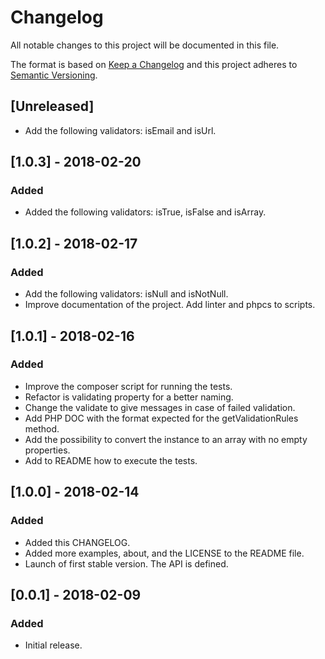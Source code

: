 # Changelog
All notable changes to this project will be documented in this file.

The format is based on [Keep a Changelog](http://keepachangelog.com/en/1.0.0/)
and this project adheres to [Semantic Versioning](http://semver.org/spec/v2.0.0.html).

## [Unreleased]
- Add the following validators: isEmail and isUrl.

## [1.0.3] - 2018-02-20
### Added
- Added the following validators: isTrue, isFalse and isArray.

## [1.0.2] - 2018-02-17
### Added
- Add the following validators: isNull and isNotNull.
- Improve documentation of the project. Add linter and phpcs to scripts.

## [1.0.1] - 2018-02-16
### Added
- Improve the composer script for running the tests.
- Refactor is validating property for a better naming.
- Change the validate to give messages in case of failed validation.
- Add PHP DOC with the format expected for the getValidationRules method.
- Add the possibility to convert the instance to an array with no empty properties.
- Add to README how to execute the tests.

## [1.0.0] - 2018-02-14
### Added
- Added this CHANGELOG.
- Added more examples, about, and the LICENSE to the README file.
- Launch of first stable version. The API is defined.

## [0.0.1] - 2018-02-09
### Added
- Initial release.